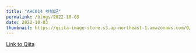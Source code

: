 ```yaml
---
title: "AHC014 参加記"
permalink: /blogs/2022-10-03
date: 2022-10-03
thumbnail: https://qiita-image-store.s3.ap-northeast-1.amazonaws.com/0/905155/86f503c0-7906-9842-b636-a74f55dc3d86.png
---
```


[Link to Qiita](https://qiita.com/hari64/items/35002bf391deb0942e0b)
